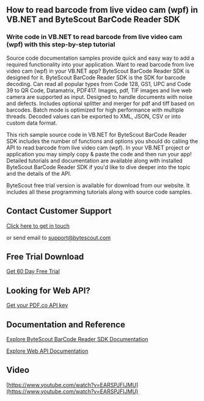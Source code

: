 ## How to read barcode from live video cam (wpf) in VB.NET and ByteScout BarCode Reader SDK

### Write code in VB.NET to read barcode from live video cam (wpf) with this step-by-step tutorial

Source code documentation samples provide quick and easy way to add a required functionality into your application. Want to read barcode from live video cam (wpf) in your VB.NET app? ByteScout BarCode Reader SDK is designed for it. ByteScout BarCode Reader SDK is the SDK for barcode decoding. Can read all popular types from Code 128, GS1, UPC and Code 39 to QR Code, Datamatrix, PDF417. Images, pdf, TIF images and live web camera are supported as input. Designed to handle documents with noise and defects. Includes optional splitter and merger for pdf and tiff based on barcodes. Batch mode is optimized for high performance with multiple threads. Decoded values can be exported to XML, JSON, CSV or into custom data format.

This rich sample source code in VB.NET for ByteScout BarCode Reader SDK includes the number of functions and options you should do calling the API to read barcode from live video cam (wpf). In your VB.NET project or application you may simply copy & paste the code and then run your app! Detailed tutorials and documentation are available along with installed ByteScout BarCode Reader SDK if you'd like to dive deeper into the topic and the details of the API.

ByteScout free trial version is available for download from our website. It includes all these programming tutorials along with source code samples.

## Contact Customer Support

[Click here to get in touch](https://bytescout.zendesk.com/hc/en-us/requests/new?subject=ByteScout%20BarCode%20Reader%20SDK%20Question)

or send email to [support@bytescout.com](mailto:support@bytescout.com?subject=ByteScout%20BarCode%20Reader%20SDK%20Question) 

## Free Trial Download

[Get 60 Day Free Trial](https://bytescout.com/download/web-installer?utm_source=github-readme)

## Looking for Web API? 

[Get your PDF.co API key](https://pdf.co/documentation/api?utm_source=github-readme)

## Documentation and Reference

[Explore ByteScout BarCode Reader SDK Documentation](https://bytescout.com/documentation/index.html?utm_source=github-readme)

[Explore Web API Documentation](https://pdf.co/documentation/api?utm_source=github-readme)

## Video

[https://www.youtube.com/watch?v=EARSPJFIJMU](https://www.youtube.com/watch?v=EARSPJFIJMU)